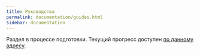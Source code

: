 ```yaml
---
title: Руководства
permalink: documentation/guides.html
sidebar: documentation
---
```


Раздел в процессе подготовки. Текущий прогресс доступен [по данному адресу](https://ru.werf.io/applications_guide_ru).
